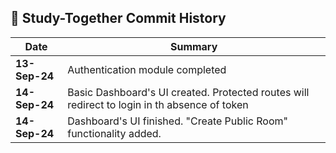 ## 📅 Study-Together Commit History

| Date       | Summary                      |
|------------|------------------------------|
| **13-Sep-24** | Authentication module completed |
| **14-Sep-24** | Basic Dashboard's UI created. Protected routes will redirect to login in th absence of token |
| **14-Sep-24** | Dashboard's UI finished. "Create Public Room" functionality added. |
